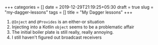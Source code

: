 +++
categories = []
date = 2019-12-29T21:19:25+05:30
draft = true
slug = "my-dagger-lessons"
tags = []
title = "My Dagger lessons"
+++


1. `@Inject` and `@Provides` is an either-or situation
2. Injecting into a Kotlin `object` seems to be a problematic affair
3. The initial boiler plate is still really, really annoying.
4. I still haven't figured out broadcast receivers

